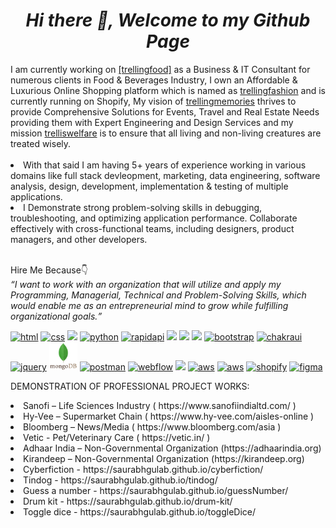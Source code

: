 <h1 align="center"><i>Hi there 👋, Welcome to my Github Page </i></h1>
I am currently working on <a href="(www.trellingfood.com)">[trellingfood]</a> as a Business & IT Consultant for numerous clients in Food & Beverages Industry, I own an Affordable & Luxurious Online Shopping platform which is named as <a href="www.trellingfashion.com">trellingfashion</a> and is currently running on Shopify, My vision of <a href="www.trellingmemories.com">trellingmemories</a> thrives to provide Comprehensive Solutions for Events, Travel and Real Estate Needs providing them with Expert Engineering and Design Services and my mission <a href="www.trelliswelfare.org" >trelliswelfare</a> is to ensure that all living and non-living creatures are treated wisely.
<br/>
<br/>
<li>With that said I am having 5+ years of experience working in various domains like full stack devleopment, marketing, data engineering, software analysis, design, development, implementation & testing of multiple applications.</li>
<li>I Demonstrate strong problem-solving skills in debugging, troubleshooting, and optimizing application performance. Collaborate effectively with cross-functional teams, including designers, product managers, and other developers.</li>
<br/>

Hire Me Because👇<br/>
<i><q>I want to work with an organization that will utilize and apply my Programming, Managerial, Technical and Problem-Solving Skills, which would enable me as an entrepreneurial mind to grow while fulfilling organizational goals.</q></i>

<p align="left"> 
  <a href="https://www.w3.org/html/" target="_blank"> <img src="https://img.icons8.com/color/48/000000/html-5.png" alt="html" width="45" height="45"/></a>
  <a href="https://www.w3schools.com/css/" target="_blank"> <img src="https://img.icons8.com/color/48/000000/css3.png" alt="css" width="45" height="45"/></a>
  <a href="https://developer.mozilla.org/en-US/docs/Web/JavaScript" target="_blank">
     <img src="https://img.icons8.com/color/48/000000/javascript.png"/></a>
  <a href="https://python.org" target="_blank"> <img src="https://www.vectorlogo.zone/logos/python/python-icon.svg" alt="python" width="40" height="40"/></a>
<a href="https://rapidapi.com" target="_blank"> <img src="https://www.vectorlogo.zone/logos/rapidapi/rapidapi-icon.svg" alt="rapidapi" width="45" height="45"/></a>
  <a href="https://nodejs.org" target="_blank"> <img src="https://img.icons8.com/color/48/000000/nodejs.png"/></a>
    <a href="https://reactjs.org/" target="_blank"> <img src="https://img.icons8.com/color/48/000000/react-native.png"/></a>
  <a href="https://redux.js.org" target="_blank"> <img src="https://img.icons8.com/color/48/000000/redux.png"/></a>
  <a href="https://getbootstrap.com/" target="_blank"> <img src="https://www.vectorlogo.zone/logos/getbootstrap/getbootstrap-icon.svg" alt="bootstrap" width="45" height="45"/></a>
  <a href="https://v2.chakra-ui.com/" target="_blank"> <img src="https://www.vectorlogo.zone/logos/chakra-ui/chakra-ui-icon.svg" alt="chakraui" width="45" height="45"/></a>
  <a href="https://jquery.com/" target="_blank"> <img src="https://raw.githubusercontent.com/neilorangepeel/Free-Social-Icons/master/Flat/SVG/jQuery.svg" alt="jquery" width="45" height="45"/></a>
    <a href="https://www.mongodb.com/" target="_blank"> <img src="https://raw.githubusercontent.com/devicons/devicon/master/icons/mongodb/mongodb-original-wordmark.svg" alt="mongodb" width="45" height="45"/></a> 
    <a href="https://postman.com" target="_blank"> <img src="https://www.vectorlogo.zone/logos/getpostman/getpostman-icon.svg" alt="postman" width="45" height="45"/></a>   
    <a href="https://webflow.com/" target="_blank"> <img src="https://www.vectorlogo.zone/logos/webflow/webflow-icon.svg" alt="webflow" width="45" height="45"></a>
                                                      <a href="https://vuejs.org/" target="_blank"> <img src="https://img.icons8.com/?size=48&id=rY6agKizO9eb&format=png"/></a>
    <a href="http://aws.amazon.com/" target="_blank"> <img src="https://img.icons8.com/?size=48&id=33039&format=png" alt="aws" width="45" height="45"/></a>
  <a href="https://webpack.js.org/" target="_blank"> <img src="https://www.vectorlogo.zone/logos/js_webpack/js_webpack-icon.svg" alt="aws" width="45" height="45"/></a>
  <a href="http://shopify.com/" target="_blank"> <img src="https://www.vectorlogo.zone/logos/shopify/shopify-icon.svg" alt="shopify" width="45" height="45"/></a>
<a href="http://figma.com/" target="_blank"> <img src="https://www.vectorlogo.zone/logos/figma/figma-icon.svg" alt="figma" width="45" height="45"/></a>
</p>

DEMONSTRATION OF PROFESSIONAL PROJECT WORKS:
<li>Sanofi – Life Sciences Industry ( https://www.sanofiindialtd.com/ )</li>
<li>Hy-Vee – Supermarket Chain ( https://www.hy-vee.com/aisles-online )</li>
<li>Bloomberg – News/Media ( https://www.bloomberg.com/asia )</li>
<li>Vetic - Pet/Veterinary Care ( https://vetic.in/ )</li>
<li>Adhaar India – Non-Governmental Organization (https://adhaarindia.org)</li>
<li>Kirandeep – Non-Governmental Organization (https://kirandeep.org)</li>
<li>Cyberfiction - https://saurabhgulab.github.io/cyberfiction/</li>
<li>Tindog - https://saurabhgulab.github.io/tindog/</li>
<li>Guess a number - https://saurabhgulab.github.io/guessNumber/</li>
<li>Drum kit - https://saurabhgulab.github.io/drum-kit/</li>
<li>Toggle dice - https://saurabhgulab.github.io/toggleDice/</li>
